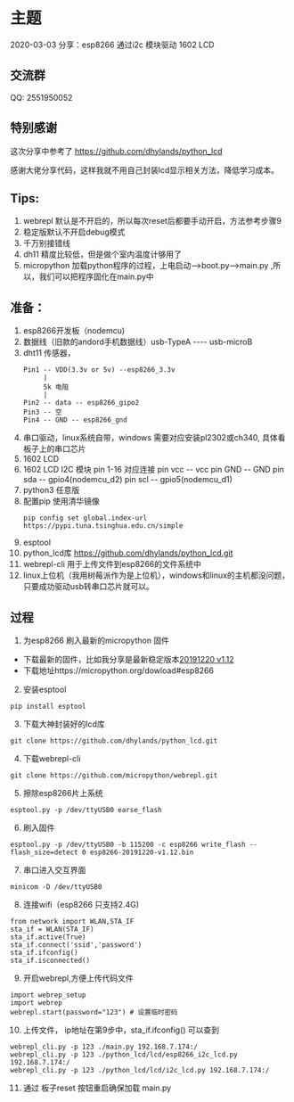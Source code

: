 # 主题
 
 2020-03-03 分享：esp8266 通过i2c 模块驱动 1602 LCD
## 交流群
QQ: 2551950052

## 特别感谢

这次分享中参考了 https://github.com/dhylands/python_lcd 

感谢大佬分享代码，这样我就不用自己封装lcd显示相关方法，降低学习成本。

## Tips:
1. webrepl 默认是不开启的，所以每次reset后都要手动开启，方法参考步骤9
2. 稳定版默认不开启debug模式
3. 千万别接错线
4. dh11 精度比较低，但是做个室内温度计够用了
5. micropython 加载python程序的过程，上电启动-->boot.py-->main.py ,所以，我们可以把程序固化在main.py中

## 准备：
1. esp8266开发板（nodemcu)
2. 数据线（旧款的andord手机数据线）usb-TypeA ---- usb-microB
3. dht11 传感器，
   ```
   Pin1 -- VDD(3.3v or 5v) --esp8266_3.3v
        |
        5k 电阻
        |
   Pin2 -- data -- esp8266_gipo2
   Pin3 -- 空
   Pin4 -- GND -- esp8266_gnd
   ```
4. 串口驱动，linux系统自带，windows 需要对应安装pl2302或ch340, 具体看板子上的串口芯片
5. 1602 LCD 
6. 1602 LCD I2C 模块
   pin 1-16 对应连接
   pin vcc -- vcc
   pin GND -- GND
   pin sda -- gpio4(nodemcu_d2)
   pin scl -- gpio5(nodemcu_d1)
7. python3 任意版
8. 配置pip 使用清华镜像 
   ```
   pip config set global.index-url https://pypi.tuna.tsinghua.edu.cn/simple
   ```
9. esptool
10. python_lcd库 https://github.com/dhylands/python_lcd.git
11. webrepl-cli 用于上传文件到esp8266的文件系统中
12. linux上位机（我用树莓派作为是上位机），windows和linux的主机都没问题，只要成功驱动usb转串口芯片就可以。

## 过程

1. 为esp8266 刷入最新的micropython 固件
  * 下载最新的固件，比如我分享是最新稳定版本[20191220 v1.12](https://micropython.org/resources/firmware/esp8266-20191220-v1.12.bin)
  * 下载地址https://micropython.org/dowload#esp8266
2. 安装esptool
  ```
  pip install esptool
  ```
3. 下载大神封装好的lcd库

  ```
  git clone https://github.com/dhylands/python_lcd.git

  ```
4. 下载webrepl-cli 
  ```
  git clone https://github.com/micropython/webrepl.git
  ```
5. 擦除esp8266片上系统
  ```
  esptool.py -p /dev/ttyUSB0 earse_flash
  ```
6. 刷入固件
  ```
  esptool.py -p /dev/ttyUSB0 -b 115200 -c esp8266 write_flash --flash_size=detect 0 esp8266-20191220-v1.12.bin
  ```
7. 串口进入交互界面
  ```
  minicom -D /dev/ttyUSB0
  ```
8. 连接wifi（esp8266 只支持2.4G)
  ```
  from network import WLAN,STA_IF
  sta_if = WLAN(STA_IF)
  sta_if.active(True)
  sta_if.connect('ssid','password')
  sta_if.ifconfig()
  sta_if.isconnected()
  ```
9. 开启webrepl,方便上传代码文件
  ```
  import webrep_setup
  import webrep 
  webrepl.start(password="123") # 设置临时密码
  ```
10. 上传文件， ip地址在第9步中，sta_if.ifconfig() 可以查到
```
webrepl_cli.py -p 123 ./main.py 192.168.7.174:/
webrepl_cli.py -p 123 ./python_lcd/lcd/esp8266_i2c_lcd.py 192.168.7.174:/
webrepl_cli.py -p 123 ./python_lcd/lcd/i2c_lcd.py 192.168.7.174:/
```
11. 通过 板子reset 按钮重启确保加载 main.py


